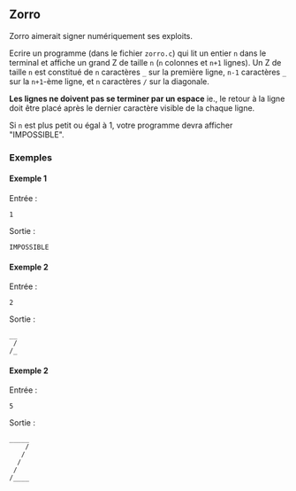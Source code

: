 ## Zorro

Zorro aimerait signer numériquement ses exploits.

Ecrire un programme (dans le fichier `zorro.c`) qui lit un entier `n` dans le terminal et affiche
un grand Z de taille `n` (`n` colonnes et `n+1` lignes).
Un Z de taille `n` est constitué de `n` caractères `_` sur la première ligne,
 `n-1` caractères `_` sur la `n+1`-ème ligne, et `n` caractères `/` sur la diagonale.

**Les lignes ne doivent pas se terminer par un espace** ie., le retour à la ligne doit être placé après le dernier caractère visible de la chaque ligne.

Si `n` est plus petit ou égal à 1, votre programme devra afficher "IMPOSSIBLE".

### Exemples
#### Exemple 1

Entrée :
```
1
```
Sortie :
```
IMPOSSIBLE
```
#### Exemple 2

Entrée :
```
2
```
Sortie :
```
__
 /
/_
```
#### Exemple 2

Entrée :
```
5
```
Sortie :
```
_____
    /
   /
  /
 /
/____
```
